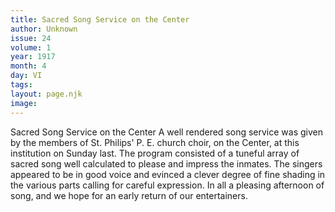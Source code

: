 ```yaml
---
title: Sacred Song Service on the Center
author: Unknown
issue: 24
volume: 1
year: 1917
month: 4
day: VI
tags:
layout: page.njk
image:
---
```

Sacred Song Service on the Center   A well rendered song service was given by the members of St. Philips' P. E. church choir, on the Center, at this institution on Sunday last. The program consisted of a   tuneful array of sacred song well calculated to please and impress the inmates.   The singers appeared to be in good voice and evinced a clever degree of fine shading in the various parts calling for careful expression. In all a pleasing afternoon of   song, and we hope for an early return of our entertainers.   

